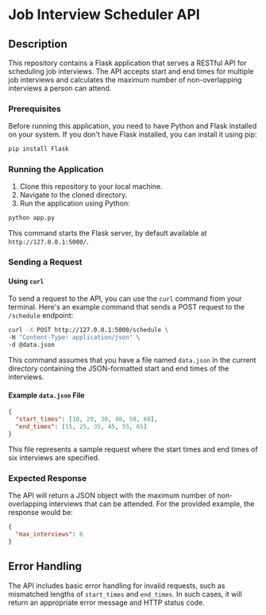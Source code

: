 
# Job Interview Scheduler API

## Description

This repository contains a Flask application that serves a RESTful API for scheduling job interviews. The API accepts start and end times for multiple job interviews and calculates the maximum number of non-overlapping interviews a person can attend. 

### Prerequisites

Before running this application, you need to have Python and Flask installed on your system. If you don't have Flask installed, you can install it using pip:

```bash
pip install Flask
```

### Running the Application

1. Clone this repository to your local machine.
2. Navigate to the cloned directory.
3. Run the application using Python:

```bash
python app.py
```

This command starts the Flask server, by default available at `http://127.0.0.1:5000/`.

### Sending a Request

#### Using `curl`

To send a request to the API, you can use the `curl` command from your terminal. Here's an example command that sends a POST request to the `/schedule` endpoint:

```bash
curl -X POST http://127.0.0.1:5000/schedule \
-H "Content-Type: application/json" \
-d @data.json
```

This command assumes that you have a file named `data.json` in the current directory containing the JSON-formatted start and end times of the interviews.

#### Example `data.json` File

```json
{
  "start_times": [10, 20, 30, 40, 50, 60],
  "end_times": [15, 25, 35, 45, 55, 65]
}
```

This file represents a sample request where the start times and end times of six interviews are specified.

### Expected Response

The API will return a JSON object with the maximum number of non-overlapping interviews that can be attended. For the provided example, the response would be:

```json
{
  "max_interviews": 6
}
```

## Error Handling

The API includes basic error handling for invalid requests, such as mismatched lengths of `start_times` and `end_times`. In such cases, it will return an appropriate error message and HTTP status code.
